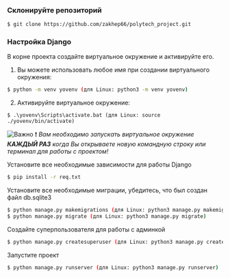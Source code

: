 ### Склонируйте репозиторий

```sh
$ git clone https://github.com/zakhep66/polytech_project.git
```

### Настройка Django

В корне проекта создайте виртуальное окружение и активируйте его.

1) Вы можете использовать любое имя при создании виртуального окружения:
```sh
$ python -m venv yovenv (для Linux: python3 -m venv yovenv)
```

2) Активируйте виртуальное окружение:
```
$ .\yovenv\Scripts\activate.bat (для Linux: source ./yovenv/bin/activate)
```

![Важно](https://img.shields.io/badge/-Важно-red) ❗ <em>Вам необходимо запускать виртуальное окружение  **КАЖДЫЙ&nbsp;РАЗ** когда Вы открываете новую командную строку или терминал для работы с проектом!</em>


Установите все необходимые зависимости для работы Django

```sh
$ pip install -r req.txt
```

Установите все необходимые миграции, убедитесь, что был создан файл db.sqlite3

```sh
$ python manage.py makemigrations (для Linux: python3 manage.py makemigrations)
$ python manage.py migrate (для Linux: python3 manage.py migrate)
```

Создайте суперпользователя для работы с админкой

```sh
$ python manage.py createsuperuser (для Linux: python3 manage.py createsuperuser)
```

Запустите проект

```sh
$ python manage.py runserver (для Linux: python3 manage.py runserver)
```
